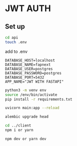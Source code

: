 # JWT AUTH

## Set up

```bash
cd api
touch .env
```

add to .env

```env
DATABASE_HOST=localhost
DATABASE_NAME=fapnext
DATABASE_USER=postgres
DATABASE_PASSWORD=postgres
DATABASE_PORT=5432
APP_NAME="JWT WITH FASTAPI"
```

```bash
python3 -m venv env
source /env/bin/activate
pip install -r requirements.txt

uvicorn main:app --reload

alembic upgrade head
```

```bash
cd ../client
npm i or yarn

npm dev or yarn dev
```
